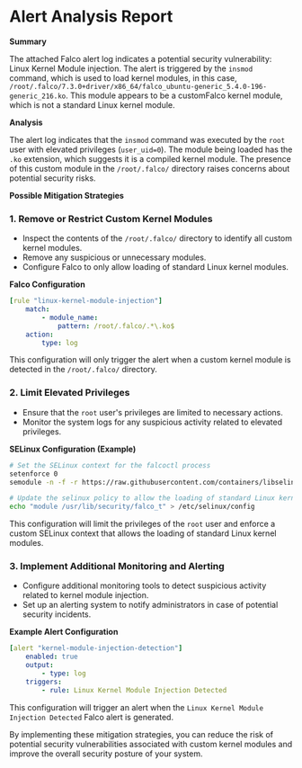 **Alert Analysis Report**
==========================

**Summary**

The attached Falco alert log indicates a potential security vulnerability: Linux Kernel Module injection. The alert is triggered by the `insmod` command, which is used to load kernel modules, in this case, `/root/.falco/7.3.0+driver/x86_64/falco_ubuntu-generic_5.4.0-196-generic_216.ko`. This module appears to be a customFalco kernel module, which is not a standard Linux kernel module.

**Analysis**

The alert log indicates that the `insmod` command was executed by the `root` user with elevated privileges (`user_uid=0`). The module being loaded has the `.ko` extension, which suggests it is a compiled kernel module. The presence of this custom module in the `/root/.falco/` directory raises concerns about potential security risks.

**Possible Mitigation Strategies**

### 1. Remove or Restrict Custom Kernel Modules

*   Inspect the contents of the `/root/.falco/` directory to identify all custom kernel modules.
*   Remove any suspicious or unnecessary modules.
*   Configure Falco to only allow loading of standard Linux kernel modules.

**Falco Configuration**
```yml
[rule "linux-kernel-module-injection"]
    match:
        - module_name:
            pattern: /root/.falco/.*\.ko$
    action:
        type: log
```
This configuration will only trigger the alert when a custom kernel module is detected in the `/root/.falco/` directory.

### 2. Limit Elevated Privileges

*   Ensure that the `root` user's privileges are limited to necessary actions.
*   Monitor the system logs for any suspicious activity related to elevated privileges.

**SELinux Configuration (Example)**
```bash
# Set the SELinux context for the falcoctl process
setenforce 0
semodule -n -f -r https://raw.githubusercontent.com/containers/libselinux/master/selinux/nf/falco/falco_t.t

# Update the selinux policy to allow the loading of standard Linux kernel modules
echo "module /usr/lib/security/falco_t" > /etc/selinux/config
```
This configuration will limit the privileges of the `root` user and enforce a custom SELinux context that allows the loading of standard Linux kernel modules.

### 3. Implement Additional Monitoring and Alerting

*   Configure additional monitoring tools to detect suspicious activity related to kernel module injection.
*   Set up an alerting system to notify administrators in case of potential security incidents.

**Example Alert Configuration**
```yml
[alert "kernel-module-injection-detection"]
    enabled: true
    output:
        - type: log
    triggers:
        - rule: Linux Kernel Module Injection Detected
```
This configuration will trigger an alert when the `Linux Kernel Module Injection Detected` Falco alert is generated.

By implementing these mitigation strategies, you can reduce the risk of potential security vulnerabilities associated with custom kernel modules and improve the overall security posture of your system.